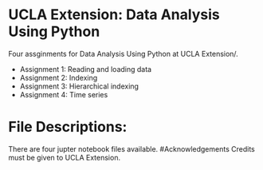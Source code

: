 # UCLA Extension: Data Analysis Using Python
Four assginments for Data Analysis Using Python at UCLA Extension/.
* Assignment 1: Reading and loading data
* Assignment 2: Indexing
* Assignment 3: Hierarchical indexing
* Assignment 4: Time series
# File Descriptions:
There are four jupter notebook files available.
#Acknowledgements
Credits must be given to UCLA Extension.
